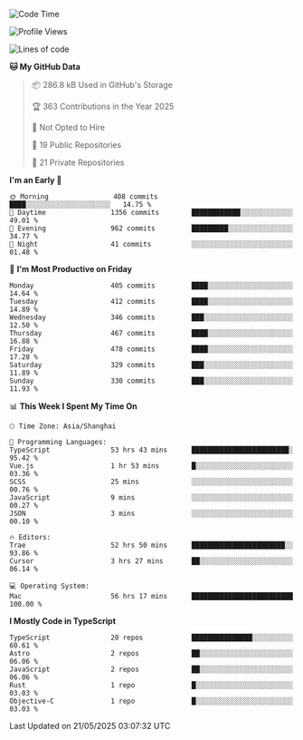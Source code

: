 <!--START_SECTION:waka-->
![Code Time](http://img.shields.io/badge/Code%20Time-3%2C546%20hrs%2023%20mins-blue)

![Profile Views](http://img.shields.io/badge/Profile%20Views-0-blue)

![Lines of code](https://img.shields.io/badge/From%20Hello%20World%20I%27ve%20Written-3.0%20million%20lines%20of%20code-blue)

**🐱 My GitHub Data** 

> 📦 286.8 kB Used in GitHub's Storage 
 > 
> 🏆 363 Contributions in the Year 2025
 > 
> 🚫 Not Opted to Hire
 > 
> 📜 19 Public Repositories 
 > 
> 🔑 21 Private Repositories 
 > 
**I'm an Early 🐤** 

```text
🌞 Morning                408 commits         ████░░░░░░░░░░░░░░░░░░░░░   14.75 % 
🌆 Daytime                1356 commits        ████████████░░░░░░░░░░░░░   49.01 % 
🌃 Evening                962 commits         █████████░░░░░░░░░░░░░░░░   34.77 % 
🌙 Night                  41 commits          ░░░░░░░░░░░░░░░░░░░░░░░░░   01.48 % 
```
📅 **I'm Most Productive on Friday** 

```text
Monday                   405 commits         ████░░░░░░░░░░░░░░░░░░░░░   14.64 % 
Tuesday                  412 commits         ████░░░░░░░░░░░░░░░░░░░░░   14.89 % 
Wednesday                346 commits         ███░░░░░░░░░░░░░░░░░░░░░░   12.50 % 
Thursday                 467 commits         ████░░░░░░░░░░░░░░░░░░░░░   16.88 % 
Friday                   478 commits         ████░░░░░░░░░░░░░░░░░░░░░   17.28 % 
Saturday                 329 commits         ███░░░░░░░░░░░░░░░░░░░░░░   11.89 % 
Sunday                   330 commits         ███░░░░░░░░░░░░░░░░░░░░░░   11.93 % 
```


📊 **This Week I Spent My Time On** 

```text
🕑︎ Time Zone: Asia/Shanghai

💬 Programming Languages: 
TypeScript               53 hrs 43 mins      ████████████████████████░   95.42 % 
Vue.js                   1 hr 53 mins        █░░░░░░░░░░░░░░░░░░░░░░░░   03.36 % 
SCSS                     25 mins             ░░░░░░░░░░░░░░░░░░░░░░░░░   00.76 % 
JavaScript               9 mins              ░░░░░░░░░░░░░░░░░░░░░░░░░   00.27 % 
JSON                     3 mins              ░░░░░░░░░░░░░░░░░░░░░░░░░   00.10 % 

🔥 Editors: 
Trae                     52 hrs 50 mins      ███████████████████████░░   93.86 % 
Cursor                   3 hrs 27 mins       ██░░░░░░░░░░░░░░░░░░░░░░░   06.14 % 

💻 Operating System: 
Mac                      56 hrs 17 mins      █████████████████████████   100.00 % 
```

**I Mostly Code in TypeScript** 

```text
TypeScript               20 repos            ███████████████░░░░░░░░░░   60.61 % 
Astro                    2 repos             ██░░░░░░░░░░░░░░░░░░░░░░░   06.06 % 
JavaScript               2 repos             ██░░░░░░░░░░░░░░░░░░░░░░░   06.06 % 
Rust                     1 repo              █░░░░░░░░░░░░░░░░░░░░░░░░   03.03 % 
Objective-C              1 repo              █░░░░░░░░░░░░░░░░░░░░░░░░   03.03 % 
```




 Last Updated on 21/05/2025 03:07:32 UTC
<!--END_SECTION:waka-->